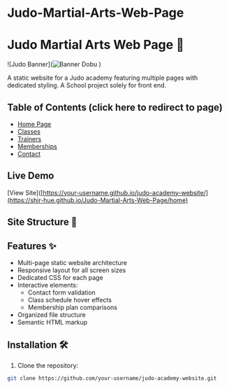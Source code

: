 # Judo-Martial-Arts-Web-Page

# Judo Martial Arts Web Page 🥋

![Judo Banner](![Banner Dobu](https://github.com/user-attachments/assets/af475025-43c3-4758-9c9e-b9b7bd9de9a5)
)

A static website for a Judo academy featuring multiple pages with dedicated styling. A School project solely for front end.

## Table of Contents (click here to redirect to page)
- [Home Page](/html/home.html)
- [Classes](/html/classes.html)
- [Trainers](/html/classes.html)
- [Memberships](/html/memberships.html)
- [Contact](/html/contact.html)

## Live Demo
[View Site]([https://your-username.github.io/judo-academy-website/](https://shir-hue.github.io/Judo-Martial-Arts-Web-Page/home)
## Site Structure 📂


## Features ✨
- Multi-page static website architecture
- Responsive layout for all screen sizes
- Dedicated CSS for each page 
- Interactive elements:
  - Contact form validation
  - Class schedule hover effects
  - Membership plan comparisons
- Organized file structure
- Semantic HTML markup

## Installation 🛠️
1. Clone the repository:
```bash
git clone https://github.com/your-username/judo-academy-website.git

